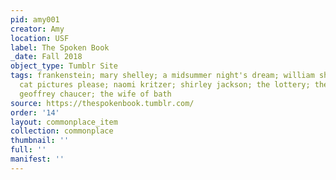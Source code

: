```yaml
---
pid: amy001
creator: Amy
location: USF
label: The Spoken Book
_date: Fall 2018
object_type: Tumblr Site
tags: frankenstein; mary shelley; a midsummer night's dream; william shakespeare;
  cat pictures please; naomi kritzer; shirley jackson; the lottery; the summer people;
  geoffrey chaucer; the wife of bath
source: https://thespokenbook.tumblr.com/
order: '14'
layout: commonplace_item
collection: commonplace
thumbnail: ''
full: ''
manifest: ''
---
```

